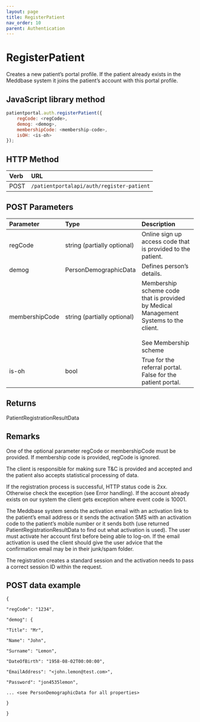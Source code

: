 ```yaml
---
layout: page
title: RegisterPatient
nav_order: 10
parent: Authentication
---
```


# RegisterPatient

Creates a new patient’s portal profile. If the patient already exists in the Meddbase system it joins the patient’s account with this portal profile.

## JavaScript library method

```javascript
patientportal.auth.registerPatient({
    regCode: <regCode>,
    demog: <demog>,
    membershipCode: <membership-code>,
    isOH: <is-oh>
});
```

## HTTP Method

| Verb | URL                                               |
|:-----|:--------------------------------------------------|
| POST | `/patientportalapi/auth/register-patient` |

## POST Parameters

| Parameter | Type   | Description                                                 |
|:----------|:-------|:------------------------------------------------------------|
| regCode | string (partially optional) | Online sign up access code that is provided to the patient. |
| demog | PersonDemographicData | Defines person’s details. |
| membershipCode | string (partially optional) | Membership scheme code that is provided by Medical Management Systems to the client.<br><br>See Membership scheme |
| is-oh | bool | True for the referral portal. False for the patient portal. |

## Returns

PatientRegistrationResultData

## Remarks

One of the optional parameter regCode or membershipCode must be provided. If membership code is provided, regCode is ignored.

The client is responsible for making sure T&C is provided and accepted and the patient also accepts statistical processing of data.

If the registration process is successful, HTTP status code is 2xx. Otherwise check the exception (see Error handling). If the account already exists on our system the client gets exception where event code is 10001.

The Meddbase system sends the activation email with an activation link to the patient’s email address or it sends the activation SMS with an activation code to the patient’s mobile number or it sends both (use returned PatientRegistrationResultData to find out what activation is used). The user must activate her account first before being able to log-on. If the email activation is used the client should give the user advice that the confirmation email may be in their junk/spam folder.

The registration creates a standard session and the activation needs to pass a correct session ID within the request.

## POST data example

```
{

"regCode": "1234",

"demog": {

"Title": "Mr",

"Name": "John",

"Surname": "Lemon",

"DateOfBirth": "1958-08-02T00:00:00",

"EmailAddress": "<john.lemon@test.com>",

"Password": "jon4535lemon",

... <see PersonDemographicData for all properties>

}

}
```
